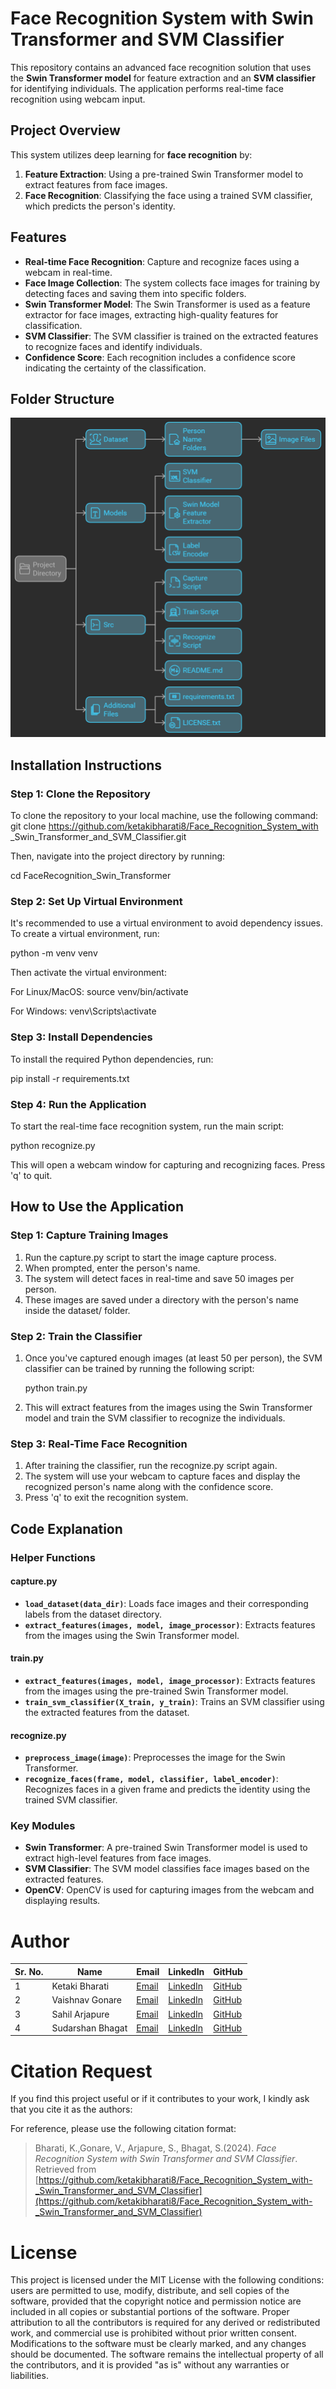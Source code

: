 # Face Recognition System with Swin Transformer and SVM Classifier

This repository contains an advanced face recognition solution that uses the **Swin Transformer model** for feature extraction and an **SVM classifier** for identifying individuals. The application performs real-time face recognition using webcam input.

## Project Overview

This system utilizes deep learning for **face recognition** by:
1. **Feature Extraction**: Using a pre-trained Swin Transformer model to extract features from face images.
2. **Face Recognition**: Classifying the face using a trained SVM classifier, which predicts the person's identity.

## Features
- **Real-time Face Recognition**: Capture and recognize faces using a webcam in real-time.
- **Face Image Collection**: The system collects face images for training by detecting faces and saving them into specific folders.
- **Swin Transformer Model**: The Swin Transformer is used as a feature extractor for face images, extracting high-quality features for classification.
- **SVM Classifier**: The SVM classifier is trained on the extracted features to recognize faces and identify individuals.
- **Confidence Score**: Each recognition includes a confidence score indicating the certainty of the classification.

## Folder Structure
![Folder Structure](images/folder_structure.png)


## Installation Instructions  

### Step 1: Clone the Repository  
To clone the repository to your local machine, use the following command:  
git clone https://github.com/ketakibharati8/Face_Recognition_System_with _Swin_Transformer_and_SVM_Classifier.git

Then, navigate into the project directory by running:

cd FaceRecognition_Swin_Transformer

### Step 2: Set Up Virtual Environment
It's recommended to use a virtual environment to avoid dependency issues. To create a virtual environment, run:

python -m venv venv

Then activate the virtual environment:

For Linux/MacOS:
source venv/bin/activate

For Windows:
venv\Scripts\activate

### Step 3: Install Dependencies
To install the required Python dependencies, run:

pip install -r requirements.txt

### Step 4: Run the Application
To start the real-time face recognition system, run the main script:

python recognize.py

This will open a webcam window for capturing and recognizing faces. Press 'q' to quit.

## How to Use the Application

### Step 1: Capture Training Images
1. Run the capture.py script to start the image capture process.
2. When prompted, enter the person's name.
3. The system will detect faces in real-time and save 50 images per person.
4. These images are saved under a directory with the person's name inside the dataset/ folder.

### Step 2: Train the Classifier
1. Once you've captured enough images (at least 50 per person), the SVM classifier can be trained by running the following script:
   
   python train.py

2. This will extract features from the images using the Swin Transformer model and train the SVM classifier to recognize the individuals.

### Step 3: Real-Time Face Recognition
1. After training the classifier, run the recognize.py script again.
2. The system will use your webcam to capture faces and display the recognized person's name along with the confidence score.
3. Press 'q' to exit the recognition system.


## Code Explanation

### Helper Functions

#### capture.py
- **`load_dataset(data_dir)`**: Loads face images and their corresponding labels from the dataset directory.
- **`extract_features(images, model, image_processor)`**: Extracts features from the images using the Swin Transformer model.

#### train.py
- **`extract_features(images, model, image_processor)`**: Extracts features from the images using the pre-trained Swin Transformer model.
- **`train_svm_classifier(X_train, y_train)`**: Trains an SVM classifier using the extracted features from the dataset.

#### recognize.py
- **`preprocess_image(image)`**: Preprocesses the image for the Swin Transformer.
- **`recognize_faces(frame, model, classifier, label_encoder)`**: Recognizes faces in a given frame and predicts the identity using the trained SVM classifier.

### Key Modules

- **Swin Transformer**: A pre-trained Swin Transformer model is used to extract high-level features from face images.
- **SVM Classifier**: The SVM model classifies face images based on the extracted features.
- **OpenCV**: OpenCV is used for capturing images from the webcam and displaying results.


# Author

| Sr. No. | Name                | Email                                   | LinkedIn                                  | GitHub                                    |
|---------|---------------------|-----------------------------------------|-------------------------------------------|-------------------------------------------|
| 1       | Ketaki Bharati       | [Email](mailto:ketakibharati8@gmail.com) | [LinkedIn](https://linkedin.com/in/ketaki-bharati) | [GitHub](https://github.com/ketakibharati8)  |
| 2       | Vaishnav Gonare      | [Email](mailto:gonarevaishnav@gmail.com)  | [LinkedIn](https://in.linkedin.com/in/vaishnav-gonare-44238922a) | [GitHub](https://github.com/Gonare-22) |
| 3       | Sahil Arjapure       | [Email](mailto:sahil.arjapure@example.com) | [LinkedIn](https://in.linkedin.com/in/sahil-arjapure-592769229) | [GitHub](https://github.com/sahilarjapure)  |
| 4       | Sudarshan Bhagat     | [Email](mailto:sudarshan.bhagat@example.com) | [LinkedIn](https://www.linkedin.com/in/sudarshan-bhagat-3019962a5) | [GitHub](https://github.com/sudarshanbhagat) |


# Citation Request

If you find this project useful or if it contributes to your work, I kindly ask that you cite it as the authors:

For reference, please use the following citation format:

> Bharati, K.,Gonare, V., Arjapure, S., Bhagat, S.(2024). *Face Recognition System with Swin Transformer and SVM Classifier*. Retrieved from [https://github.com/ketakibharati8/Face_Recognition_System_with-_Swin_Transformer_and_SVM_Classifier](https://github.com/ketakibharati8/Face_Recognition_System_with-_Swin_Transformer_and_SVM_Classifier)


# License

This project is licensed under the MIT License with the following conditions: users are permitted to use, modify, distribute, and sell copies of the software, provided that the copyright notice and permission notice are included in all copies or substantial portions of the software. Proper attribution to all the contributors is required for any derived or redistributed work, and commercial use is prohibited without prior written consent. Modifications to the software must be clearly marked, and any changes should be documented. The software remains the intellectual property of all the contributors, and it is provided "as is" without any warranties or liabilities.
